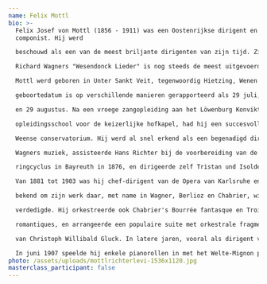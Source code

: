 ```yaml
---
name: Felix Mottl
bio: >-
  Felix Josef von Mottl (1856 - 1911) was een Oostenrijkse dirigent en
  componist. Hij werd

  beschouwd als een van de meest briljante dirigenten van zijn tijd. Zijn orkestratie van

  Richard Wagners "Wesendonck Lieder" is nog steeds de meest uitgevoerde versie.

  Mottl werd geboren in Unter Sankt Veit, tegenwoordig Hietzing, Wenen in 1856. Zijn

  geboortedatum is op verschillende manieren gerapporteerd als 29 juli, 24 augustus,

  en 29 augustus. Na een vroege zangopleiding aan het Löwenburg Konvikt, een

  opleidingsschool voor de keizerlijke hofkapel, had hij een succesvolle carrière aan het

  Weense conservatorium. Hij werd al snel erkend als een begenadigd dirigent van

  Wagners muziek, assisteerde Hans Richter bij de voorbereiding van de eerste volledige

  ringcyclus in Bayreuth in 1876, en dirigeerde zelf Tristan und Isolde in Bayreuth in 1886.

  Van 1881 tot 1903 was hij chef-dirigent van de Opera van Karlsruhe en stond alom

  bekend om zijn werk daar, met name in Wagner, Berlioz en Chabrier, wiens opera's hij

  verdedigde. Hij orkestreerde ook Chabrier's Bourrée fantasque en Trois valses

  romantiques, en arrangeerde een populaire suite met orkestrale fragmenten uit de opera's

  van Christoph Willibald Gluck. In latere jaren, vooral als dirigent van Wagner, bezocht hij Amsterdam, Londen en New York, waar hij in 1903 gastdirigeerde bij de Metropolitan Opera. In 1904 werd hij benoemd tot directeur van de Academie van Beeldende Kunsten in Berlijn.

  In juni 1907 speelde hij enkele pianorollen in met het Welte-Mignon pianola systeem, waaronder zijn eigen pianotranscripties van delen uit Parsifal en Tristan und Isolde . Op 21 juni 1911 kreeg hij een hartaanval terwijl hij zijn 100ste uitvoering van Tristan in München dirigeerde. 11 dagen later, op 2 juli, stierf Mottl op 54-jarige leeftijd, maar niet voordat hij trouwde met zijn oude minnares, de sopraan Zdenka Faßbender.
photo: /assets/uploads/mottlrichterlevi-1536x1120.jpg
masterclass_participant: false
---
```

